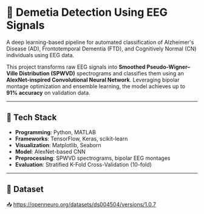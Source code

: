 # 🧠 Demetia Detection Using EEG Signals

A deep learning-based pipeline for automated classification of Alzheimer's Disease (AD), Frontotemporal Dementia (FTD), and Cognitively Normal (CN) individuals using EEG data.

This project transforms raw EEG signals into **Smoothed Pseudo-Wigner–Ville Distribution (SPWVD)** spectrograms and classifies them using an **AlexNet-inspired Convolutional Neural Network**. Leveraging bipolar montage optimization and ensemble learning, the model achieves up to **91% accuracy** on validation data.

---

## 🧰 Tech Stack

- **Programming**: Python, MATLAB
- **Frameworks**: TensorFlow, Keras, scikit-learn
- **Visualization**: Matplotlib, Seaborn
- **Model**: AlexNet-based CNN
- **Preprocessing**: SPWVD spectrograms, bipolar EEG montages
- **Evaluation**: Stratified K-Fold Cross-Validation (10-fold)

---

## 📂 Dataset

📥 https://openneuro.org/datasets/ds004504/versions/1.0.7
